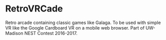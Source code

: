 # RetroVRCade
Retro arcade containing classic games like Galaga. To be used with simple VR like the Google Cardboard VR on a mobile web browser. Part of UW-Madison NEST Contest 2016-2017.
